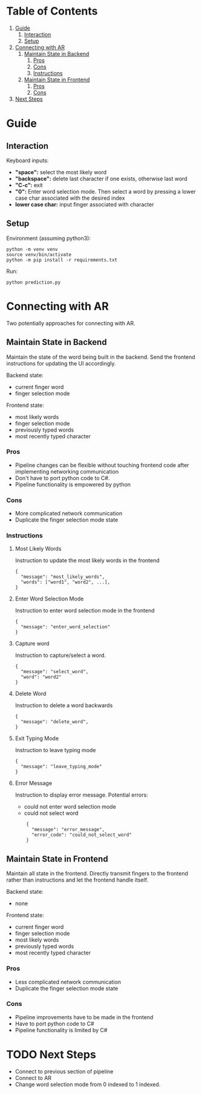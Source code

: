 
# Table of Contents

1.  [Guide](#org90a5cf2)
    1.  [Interaction](#org184e93c)
    2.  [Setup](#orgbbefc4b)
2.  [Connecting with AR](#org7b9efd0)
    1.  [Maintain State in Backend](#org1b7bc9f)
        1.  [Pros](#org430a6e8)
        2.  [Cons](#org9ef3d5c)
        3.  [Instructions](#orgfe59582)
    2.  [Maintain State in Frontend](#orge496dbf)
        1.  [Pros](#orgb5c2c82)
        2.  [Cons](#org24173d8)
3.  [Next Steps](#orgb703921)


<a id="org90a5cf2"></a>

# Guide


<a id="org184e93c"></a>

## Interaction

Keyboard inputs:

-   **"space":** select the most likely word
-   **"backspace":** delete last character if one exists, otherwise last word
-   **"C-c":** exit
-   **"0":** Enter word selection mode. Then select a word by pressing a lower case char associated with the desired index
-   **lower case char:** input finger associated with character


<a id="orgbbefc4b"></a>

## Setup

Environment (assuming python3):

    python -m venv venv
    source venv/bin/activate
    python -m pip install -r requirements.txt

Run:

    python prediction.py


<a id="org7b9efd0"></a>

# Connecting with AR

Two potentially approaches for connecting with AR.


<a id="org1b7bc9f"></a>

## Maintain State in Backend

Maintain the state of the word being built in the backend. Send the frontend instructions for updating the UI accordingly.

Backend state:

-   current finger word
-   finger selection mode

Frontend state:

-   most likely words
-   finger selection mode
-   previously typed words
-   most recently typed character


<a id="org430a6e8"></a>

### Pros

-   Pipeline changes can be flexible without touching frontend code after implementing networking communication
-   Don't have to port python code to C#.
-   Pipeline functionality is empowered by python


<a id="org9ef3d5c"></a>

### Cons

-   More complicated network communication
-   Duplicate the finger selection mode state


<a id="orgfe59582"></a>

### Instructions

1.  Most Likely Words

    Instruction to update the most likely words in the frontend
    
        {
          "message": "most_likely_words",
          "words": ["word1", "word2", ...],
        }

2.  Enter Word Selection Mode

    Instruction to enter word selection mode in the frontend
    
        {
          "message": "enter_word_selection"
        }

3.  Capture word

    Instruction to capture/select a word.
    
        {
          "message": "select_word",
          "word": "word2"
        }

4.  Delete Word

    Instruction to delete a word backwards
    
        {
          "message": "delete_word",
        }

5.  Exit Typing Mode

    Instruction to leave typing mode
    
        {
          "message": "leave_typing_mode"
        }

6.  Error Message

    Instruction to display error message. Potential errors:
    
    - could not enter word selection mode
    - could not select word
    
    ```
        {
          "message": "error_message",
          "error_code": "could_not_select_word"
        }
    ```


<a id="orge496dbf"></a>

## Maintain State in Frontend

Maintain all state in the frontend. Directly transmit fingers to the frontend rather than instructions and let the frontend handle itself.

Backend state:

-   none

Frontend state:

-   current finger word
-   finger selection mode
-   most likely words
-   previously typed words
-   most recently typed character


<a id="orgb5c2c82"></a>

### Pros

-   Less complicated network communication
-   Duplicate the finger selection mode state


<a id="org24173d8"></a>

### Cons

-   Pipeline improvements have to be made in the frontend
-   Have to port python code to C#
-   Pipeline functionality is limited by C#


<a id="orgb703921"></a>

# TODO Next Steps

-   Connect to previous section of pipeline
-   Connect to AR
-   Change word selection mode from 0 indexed to 1 indexed.

